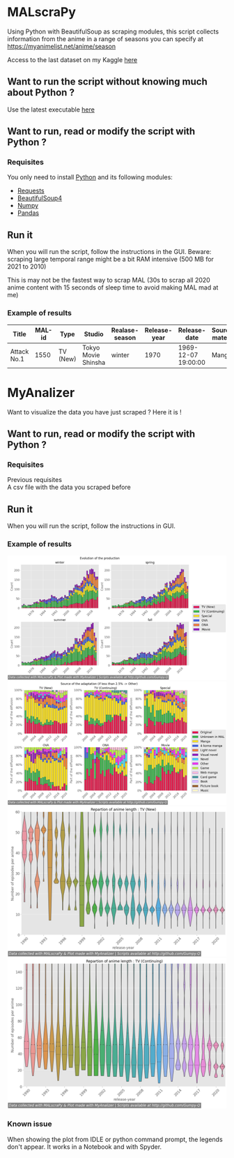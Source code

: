 # MALscraPy
Using Python with BeautifulSoup as scraping modules, this script collects information from the anime in a range of seasons you can specify at https://myanimelist.net/anime/season

Access to the last dataset on my Kaggle [here](https://www.kaggle.com/crazygump/myanimelist-scrappind-a-decade-of-anime)

## Want to run the script without knowing much about Python ?
Use the latest executable [here](https://github.com/Gumpy-Q/MALscraPy/releases/)

## Want to run, read or modify the script with Python ?
### Requisites
You only need to install [Python]( https://www.python.org/downloads/) and its following modules:
* [Requests](https://docs.python-requests.org/en/latest/user/install/#install) 
* [BeautifulSoup4](https://www.crummy.com/software/BeautifulSoup/bs4/doc/#installing-beautiful-soup)
* [Numpy](https://numpy.org/install/)
* [Pandas](https://pandas.pydata.org/docs/getting_started/install.html)

## Run it
When you will run the script, follow the instructions in the GUI.
Beware: scraping large temporal range might be a bit RAM intensive (500 MB for 2021 to 2010)

This is may not be the fastest way to scrap MAL (30s to scrap all 2020 anime content with 15 seconds of sleep time to avoid making MAL mad at me)

### Example of results
| Title | MAL-id | Type | Studio | Realase-season | Release-year | Release-date | Source-material | Episodes |
| --- | --- | --- | --- | --- | --- | --- | --- | --- |
| Attack No.1 | 1550 | TV (New) | Tokyo Movie Shinsha | winter | 1970 | 1969-12-07 19:00:00 | Manga | 104 |

# MyAnalizer
Want to visualize the data you have just scraped ? Here it is !

## Want to run, read or modify the script with Python ?
### Requisites
Previous requisites  
A csv file with the data you scraped before  

## Run it
When you will run the script, follow the instructions in GUI.

### Example of results

![Evolution of the anime production from 1970 to 2021](https://github.com/Gumpy-Q/MALscraPy/blob/main/production%2070%20to%2021.png)
![Source of the anime adaptation from 2000 to 2021](https://github.com/Gumpy-Q/MALscraPy/blob/main/source%2000%20to%2021.png)
![New anime length from 1990 to 2021](https://github.com/Gumpy-Q/MALscraPy/blob/main/episode%20new%2090%20to%2021.png)
![Continued anime length from 1990 to 2021](https://github.com/Gumpy-Q/MALscraPy/blob/main/episode%20continue%2090%20to%2021.png)


### Known issue
When showing the plot from IDLE or python command prompt, the legends don't appear. It works in a Notebook and with Spyder.
